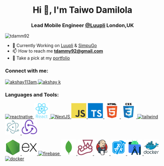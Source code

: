<!-- ### Hi there 👋 -->

<!--
**tdammy92/tdammy92** is a ✨ _special_ ✨ repository because its `README.md` (this file) appears on your GitHub profile.

Here are some ideas to get you started:

- 🔭 I’m currently working on ...
- 🌱 I’m currently learning ...
- 👯 I’m looking to collaborate on ...
- 🤔 I’m looking for help with ...
- 💬 Ask me about ...
- 📫 How to reach me: ...
- 😄 Pronouns: ...
- ⚡ Fun fact: ...
-->


<h1 align="center">Hi 👋, I'm Taiwo Damilola</h1>
<h3 align="center">Lead Mobile Engineer  <a  href="https://luupli.com/" target="blank" rel="noreferrer">@Luupli</a>  London,UK</h3>


<p align="left"> <img src="https://komarev.com/ghpvc/?username=tdammy92&label=Profile%20views&color=0e75b6&style=flat" alt="tdamm92" /> </p>

- 🔭 Currently Working on  [Luupli](https://luupli.com/) &  [SimpuGo](https://play.google.com/store/apps/details?id=co.simpu.inbox) 
- 📫 How to reach me **tdammy92@gmail.com**
- 🧰 Take a pick at my [portfolio](https://tdammy.com.ng/)

<h3 align="left">Connect with me:</h3>

<p align="left">
<a href="https://twitter.com/TDamilola" target="blank" rel="noreferrer">
<img align="center" src="https://raw.githubusercontent.com/rahuldkjain/github-profile-readme-generator/master/src/images/icons/Social/twitter.svg" alt="akshay113am" height="30" width="40" />
</a>
  
<a href="https://www.linkedin.com/in/taiwo-damilola-56061a91/" target="blank" rel="noreferrer">
    <img align="center" src="https://raw.githubusercontent.com/rahuldkjain/github-profile-readme-generator/master/src/images/icons/Social/linked-in-alt.svg" alt="akshay k" height="30" width="40" />
</a>
</p>



<h3 align="left">Languages and Tools:</h3>

<p align="left"> 
  
  <a href="https://reactnative.dev" target="_blank" rel="noreferrer"> 
  <img src="https://reactnative.dev/img/header_logo.svg" alt="reactnative" width="50" height="50"/> 
  </a>



 <a href="https://https://react.dev/" target="_blank" rel="noreferrer"> 
    <img src="https://raw.githubusercontent.com/devicons/devicon/master/icons/react/react-original-wordmark.svg" alt="react" width="50" height="50"/>
  </a>


   <a href="https://nextjs.org/" target="_blank" rel="noreferrer"> 
    <img src="https://github.com/tdammy92/devicon/blob/master/icons/nextjs/nextjs-original.svg" alt="NextJS" width="50" height="50"/>
  </a>



<a href="https://developer.mozilla.org/en-US/docs/Web/JavaScript" target="_blank" rel="noreferrer"> 
<img src="https://raw.githubusercontent.com/devicons/devicon/master/icons/javascript/javascript-original.svg" alt="javascript" width="50" height="50"/>
</a>


 <a href="https://www.typescriptlang.org/" target="_blank" rel="noreferrer">  
  <img src="https://raw.githubusercontent.com/devicons/devicon/master/icons/typescript/typescript-original.svg" alt="typescript" width="50" height="50"/> 
  </a> 


 


<a href="https://www.w3.org/html/" target="_blank" rel="noreferrer"> 
<img src="https://raw.githubusercontent.com/devicons/devicon/master/icons/html5/html5-original-wordmark.svg" alt="html5" width="50" height="50"/>
</a>

 
<a href="https://www.w3schools.com/css/" target="_blank" rel="noreferrer"> 
<img src="https://raw.githubusercontent.com/devicons/devicon/master/icons/css3/css3-original-wordmark.svg" alt="css3" width="50" height="50"/> 
</a>

  <a href="https://tailwindcss.com/" target="_blank" rel="noreferrer">  
  <img src="https://raw.githubusercontent.com/detain/svg-logos/07e36b4aa0691f3015886624395e083395e528c5/svg/t/tailwind-css-2.svg" alt="tailwind" width="50" height="50"/> 
  </a> 


<a href="https://www.electronjs.org" target="_blank" rel="noreferrer"> 
<img src="https://raw.githubusercontent.com/devicons/devicon/master/icons/electron/electron-original.svg" alt="electron" width="50" height="50"/> 
</a> 

<a href="https://redux-toolkit.js.org/" target="_blank" rel="noreferrer"> 
<img src="https://github.com/devicons/devicon/blob/master/icons/redux/redux-original.svg" alt="electron" width="50" height="50"/> 
</a> 

</p>




<p>
<a href="https://nodejs.org/en/docs" target="_blank" rel="noreferrer"> 
<img src="https://github.com/devicons/devicon/blob/master/icons/nodejs/nodejs-original.svg" alt="firebase" width="50" height="50"/>
</a> 


<a href="https://expressjs.com/" target="_blank" rel="noreferrer"> 
<img src="https://github.com/devicons/devicon/blob/master/icons/express/express-original.svg" alt="firebase" width="50" height="50"/>
</a> 

<a href="https://firebase.google.com/" target="_blank" rel="noreferrer"> 
<img src="https://www.vectorlogo.zone/logos/firebase/firebase-icon.svg" alt="firebase" width="50" height="50"/>
</a> 



<a href="https://www.mongodb.com/" target="_blank" rel="noreferrer">  
  <img src="https://github.com/devicons/devicon/blob/master/icons/mongodb/mongodb-plain.svg" alt="mongodb" width="50" height="50"/> 
</a>

<a href="https://jestjs.io/docs/getting-started" target="_blank" rel="noreferrer">  
  <img src="https://github.com/devicons/devicon/blob/master/icons/jest/jest-plain.svg" alt="mongodb" width="50" height="50"/> 
</a>


<a href="https://www.jenkins.io/doc/" target="_blank" rel="noreferrer">  
  <img src="https://github.com/devicons/devicon/blob/master/icons/jenkins/jenkins-original.svg" alt="mongodb" width="50" height="50"/> 
</a>


<a  href="https://www.swift.org/"   target="_blank" rel="noreferrer"> 
<img src="https://github.com/devicons/devicon/blob/master/icons/xcode/xcode-plain.svg" alt="swift" width="50" height="50"/> 
</a> 


 <a href="https://developer.android.com" target="_blank" rel="noreferrer">
 <img src="https://github.com/devicons/devicon/blob/master/icons/androidstudio/androidstudio-original.svg" alt="android" width="50" height="50"/> 
 </a> 

<a href="https://www.docker.com/" target="_blank" rel="noreferrer"> 
<img src="https://raw.githubusercontent.com/devicons/devicon/master/icons/docker/docker-original-wordmark.svg" alt="docker" width="50" height="50"/> 
</a> 


<a href="https://learning.postman.com/docs/introduction/overview/" target="_blank" rel="noreferrer"> 
<img src="https://www.vectorlogo.zone/logos/getpostman/getpostman-icon.svg" alt="docker" width="50" height="50"/> 
</a> 



</p>
